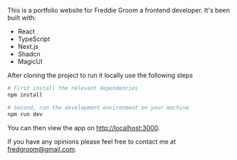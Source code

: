 This is a portfolio website for Freddie Groom a frontend developer.
It's been built with:

- React
- TypeScript
- Next.js
- Shadcn
- MagicUI

After cloning the project to run it locally use the following steps

```bash
# First install the relevant dependencies
npm install

# Second, run the development environment on your machine
npm run dev
```

You can then view the app on [http://localhost:3000](http://localhost:3000).

If you have any opinions please feel free to contact me at fredgroom@gmail.com.
